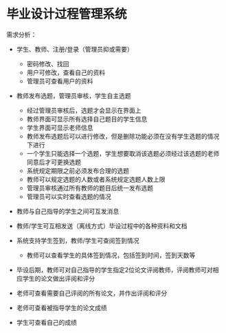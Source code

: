 # 毕业设计过程管理系统

需求分析：

+ 学生、教师、注册/登录（管理员抑或需要）

  + 密码修改、找回
  + 用户可修改，查看自己的资料
  + 管理员可查看用户的资料

+ 教师发布选题，管理员审核，学生自主选题

  + 经过管理员审核后，选题才会显示在界面上
  + 教师界面可显示所有选择自己题目的学生信息
  + 学生界面可显示老师信息
  + 教师发布选题后可以进行修改，但是删除功能必须在没有学生选题的情况下进行
  + 一个学生只能选择一个选题，学生想要取消该选题必须经过该选题的老师同意后才可更换选题
  + 系统规定期限之前必须发布合理的选题
  + 教师可以规定选题的人数或者系统规定选题人数上限
  + 管理员审核通过所有教师的题目后统一发布选题
  + 管理员可以实时查看选题的情况

+ 教师与自己指导的学生之间可互发消息

+ 教师/学生可互相发送（离线方式）毕设过程中的各种资料和文档

+ 系统支持学生签到，教师/学生可查阅签到情况

  + 教师可以查看学生的具体签到情况，包括签到时间，签到天数等

+  毕设后期，教师可对自己指导的学生指定2位论文评阅教师，评阅教师可对相应学生的论文做出评阅和评分

  + 老师可查看需要自己评阅的所有论文，并作出评阅和评分
  + 老师可查看被指导学生的论文成绩

  + 学生可查看自己的成绩



